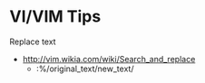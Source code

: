 VI/VIM Tips
=========

Replace text
* http://vim.wikia.com/wiki/Search_and_replace
  * :%/original_text/new_text/

